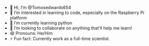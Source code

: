 - 👋 Hi, I’m @Tomosedwards654
- 👀 I’m interested in learning to code, especially on the Raspberry Pi platform
- 🌱 I’m currently learning python
- 💞️ I’m looking to collaborate on anything that'll help me learn!
- 😄 Pronouns: He/Him
- ⚡ Fun fact: Currently work as a full-time scientist.

<!---
Tomosedwards654/Tomosedwards654 is a ✨ special ✨ repository because its `README.md` (this file) appears on your GitHub profile.
You can click the Preview link to take a look at your changes.
--->
